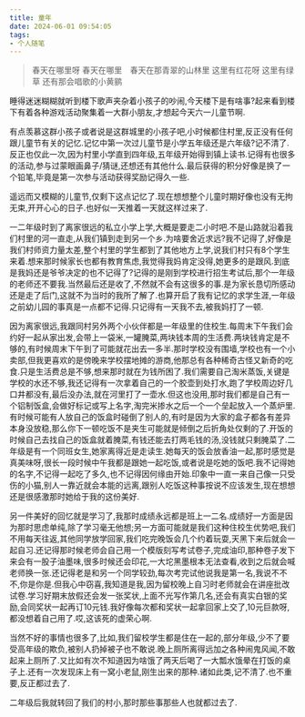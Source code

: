 ```yaml
---
title: 童年
date: 2024-06-01 09:54:05
tags:
- 个人随笔
---
```


> 春天在哪里呀
> 春天在哪里　春天在那青翠的山林里
> 这里有红花呀
> 这里有绿草
> 还有那会唱歌的小黄鹂

睡得迷迷糊糊就听到楼下歌声夹杂着小孩子的吵闹,今天楼下是有啥事?起来看到楼下有着各种游戏活动聚集着一大群小朋友,才想起今天六一儿童节啊.

有点羡慕这群小孩子或者说是这群城里的小孩子吧,小时候都住村里,反正没有任何跟儿童节有关的记忆.记忆中第一次过儿童节是小学五年级还是六年级?记不清了.反正也仅此一次,因为村里小学直到四年级,五年级开始得到镇上读书.记得有也很多的活动,参与过蒙眼画鼻子/猜谜,还想还有其他什么.最后获得的积分好像是换了一个铅笔,毕竟是第一次参与活动获得奖励记得久一些.

遥远而又模糊的儿童节,仅剩下这点记忆了.现在想想整个儿童时期好像也没有无拘无束,开开心心的日子.也好似一天推着一天就这样过来了.

一二年级时到了离家很远的私立小学上学,大概是要走二小时吧.不是山路就沿着我们村里的河一直走,从我们镇到走到另一个乡.为啥要舍近求远?我不记得了,好像是我们村师资力量太差,整个村里的学生都到了其他地方上学,说我们村只有8个学生来着.想来那时候家长也都有教育焦虑,我觉得我妈肯定没得,她更多的是跟风.到底是我妈还是爷爷决定的也不记得了?记得的是刚到学校进行招生考试后,那个一年级的老师还不要我.当然最后还是收了,不然就不会有这很多的事.是为家长恳切所感动还是走了后门,这就不为当时的我所了解了.也算开启了我有记忆的求学生涯,一年级之前幼儿园的事真是一点都不记得.只记得有一天我不去,被我妈打了一顿.

因为离家很远,我跟同村另外两个小伙伴都是一年级里的住校生.每周末下午我们会约好一起从家出发,会带上一袋米,一罐腌菜,两块钱本周的生活费.两块钱肯定是不够的,有时候周末下午到了可能就花出去一多半.那时学校没有围墙,学校也有一个小卖部,但我更喜欢的是傍晚来学校摆地摊的游商,他那总有各种稀奇古怪又新奇的吃食.只是生活费总是不够,想来那时就在为钱所困了.我们需要自己淘米蒸饭,关键是学校的水还不够,我还记得有一次拿着自己的一个胶壶到处打水,跑了学校周边好几口井都没有,最后没办法,就在河里打了一壶水.但这也没用,那时我们都是自己有一个铝制饭盒,会做好标记或写上名字,淘完米掺水之后一个一个垒起放入一个蒸炉里.有时候可能有人放自己的饭盒时碰倒了别人的,有时是因为大家的盒子都各有差异本身没放稳,那么你下一顿吃饭不是夹生可能就是倾倒之后折角处仅剩的了.开饭的时候自己去找自己的饭盒就着腌菜,有钱还能去打两毛钱的汤,没钱就只剩腌菜了.二年级是有一个同班女生,她家离得近是走读生.她每天的饭会放香油一起,那时感觉是真美味呀,很长一段时候中午我都是跟她一起吃饭,或者说是吃她的饭吧.我不记得她的名字,不记得一起吃了多久,也不记得因何缘由开始.印象中一直一来自己像一只受伤的小猫,别人一靠近就会本能的远离,跟别人吃饭这种事按说不应该发生,现在想想还是很感激那时她给于我的这份美好.

另一件美好的回忆就是学习了,我那时成绩永远都是班上一二名.成绩好一方面是因为那时思虑单纯,除了学习毫无他想;另一方面可能就是我们这种住校生优势吧,我们不用每天往返,其他同学放学回家,我们吃完晚饭会几个约着玩耍,天黑下来后就会一起自习.还记得那时候老师会自己用一个模版刻写考试卷子,完成油印,那种卷子发下来会有一股子油墨味,很多时候还会印花,一大坨黑墨根本无法查看,收到之后就会喊老师换一张.还记得老是和另一个同学较劲,每次考完试他说我是第一名,我说不不不,你是你是.但我心中窃喜,我知道是我,因为留校晚上自习时老师就会在讲座批改试卷.学习好期末放假还会发一张奖状,上面不光写作第几名,还会有真实白银的奖励,会同奖状一起再订10元钱.我好像每次都和奖状一起拿回家上交了,10元巨款呀,都没想着自己用了.哎,这该死的虚荣心啊.

当然不好的事情也很多了,比如,我们留校学生都是住在一起的,部分年级,少不了要受高年级的欺负,被别人扔掉被子也不敢说.晚上厕所离得远加之各种闹鬼风闻,不敢起来上厕所了.又比如有次不知道因为啥饿了两天后喝了一大瓢水饿晕在打饭的桌子上.还有一次发现床上有一窝小老鼠,刚生出来的那种.诸如此类,记不清了.也不重要,反正都过去了.

二年级后我就转回了我们的村小,那时那些事那些人也就都过去了.
